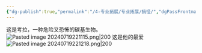 ```yaml
---
{"dg-publish":true,"permalink":"/4-专业拓展/专业拓展/搞怪/","dgPassFrontmatter":true,"noteIcon":"","created":"2024-07-19T22:11:08.595+08:00","updated":"2024-07-19T22:12:28.598+08:00"}
---
```


这是考拉，一种危险又恐怖的碳基生物。
![Pasted image 20240719221115.png|200](/img/user/%E9%99%84%E4%BB%B6/Pasted%20image%2020240719221115.png)
这是他的最爱
![Pasted image 20240719221218.png|200](/img/user/%E9%99%84%E4%BB%B6/Pasted%20image%2020240719221218.png)